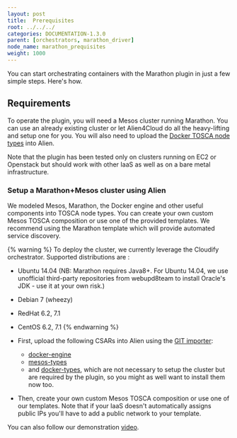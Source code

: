 ```yaml
---
layout: post
title:  Prerequisites
root: ../../../
categories: DOCUMENTATION-1.3.0
parent: [orchestrators, marathon_driver]
node_name: marathon_prequisites
weight: 1000
---
```


You can start orchestrating containers with the Marathon plugin in just a few simple steps. Here's how.

## Requirements

To operate the plugin, you will need a Mesos cluster running Marathon. You can use an already existing cluster or let Alien4Cloud do all the heavy-lifting and setup one for you. You will also need to upload the [Docker TOSCA node types](https://github.com/alien4cloud/docker-tosca-types/tree/master/docker-types) into Alien.

Note that the plugin has been tested only on clusters running on EC2 or Openstack but should work with other IaaS as well as on a bare metal infrastructure.

### Setup a Marathon+Mesos cluster using Alien

We modeled Mesos, Marathon, the Docker engine and other useful components into TOSCA node types. You can create your own custom Mesos TOSCA composition or use one of the provided templates. We recommend using the Marathon template which will provide automated service discovery.

{% warning %}
To deploy the cluster, we currently leverage the Cloudify orchestrator. Supported distributions are :
- Ubuntu 14.04 (NB: Marathon requires Java8+. For Ubuntu 14.04, we use unofficial third-party repositories from webupd8team to install Oracle's JDK - use it at your own risk.)
- Debian 7 (wheezy)
- RedHat 6.2, 7.1
- CentOS 6.2, 7.1
{% endwarning %}

- First, upload the following CSARs into Alien using the [GIT importer](#/documentation/1.3.0/user_guide/catalog_type_upload):
  - [docker-engine](https://github.com/alien4cloud/docker-engine)
  - [mesos-types](https://github.com/alien4cloud/mesos-tosca-blueprints)
  - and [docker-types](https://github.com/alien4cloud/docker-tosca-types/tree/master/docker-types), which are not necessary to setup the cluster but are required by the plugin, so you might as well want to install them now too.
- Then, create your own custom Mesos TOSCA composition or use one of our templates. Note that if your IaaS doesn't automatically assigns public IPs you'll have to add a public network to your template.

You can also follow our demonstration [video](https://youtu.be/IoOzf7wwCnM).
